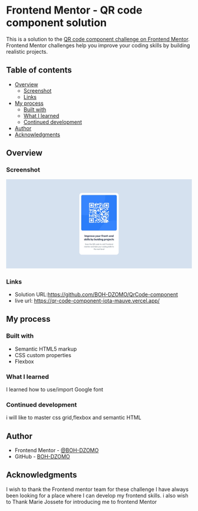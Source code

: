 # Frontend Mentor - QR code component solution

This is a solution to the [QR code component challenge on Frontend Mentor](https://www.frontendmentor.io/challenges/qr-code-component-iux_sIO_H). Frontend Mentor challenges help you improve your coding skills by building realistic projects. 

## Table of contents

- [Overview](#overview)
  - [Screenshot](#screenshot)
  - [Links](#links)
- [My process](#my-process)
  - [Built with](#built-with)
  - [What I learned](#what-i-learned)
  - [Continued development](#continued-development)
- [Author](#author)
- [Acknowledgments](#acknowledgments)

## Overview

### Screenshot

![](./Screenshot.jpeg)

### Links

- Solution URL:https://github.com/BOH-DZOMO/QrCode-component
- live url: https://qr-code-component-iota-mauve.vercel.app/

## My process

### Built with

- Semantic HTML5 markup
- CSS custom properties
- Flexbox


### What I learned

I learned how to use/import Google font

### Continued development
i will like to master css grid,flexbox and semantic HTML


## Author

- Frontend Mentor - [@BOH-DZOMO](https://www.frontendmentor.io/profile/BOH-DZOMO)
- GitHub - [BOH-DZOMO](https://github.com/BOH-DZOMO)

## Acknowledgments
I wish to thank the Frontend mentor team for these challenge
I have always been looking for a place where I can develop my frontend skills.
i also wish to Thank Marie Jossete for introducing me to frontend Mentor


